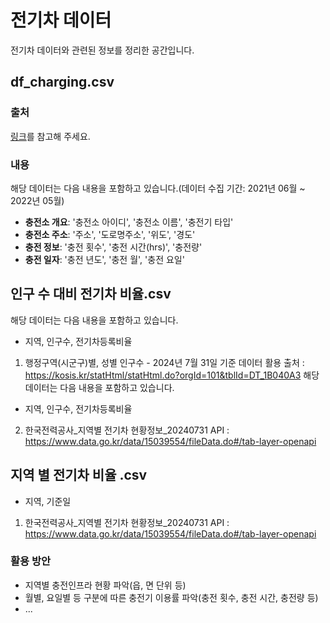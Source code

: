 # 전기차 데이터
전기차 데이터와 관련된 정보를 정리한 공간입니다.

## df_charging.csv

### 출처
[링크](https://jejudatahub.net/data/view/data/1227)를 참고해 주세요.

### 내용
해당 데이터는 다음 내용을 포함하고 있습니다.(데이터 수집 기간: 2021년 06월 ~ 2022년 05월)
- **충전소 개요**: '충전소 아이디', '충전소 이름', '충전기 타입'
- **충전소 주소**: '주소', '도로명주소', '위도', '경도'
- **충전 정보**: '충전 횟수', '충전 시간(hrs)', '충전량'
- **충전 일자**: '충전 년도', '충전 월', '충전 요일'


## 인구 수 대비 전기차 비율.csv
해당 데이터는 다음 내용을 포함하고 있습니다. 
- 지역, 인구수, 전기차등록비율

1) 행정구역(시군구)별, 성별 인구수 - 2024년 7월 31일 기준 데이터 활용 
출처 : https://kosis.kr/statHtml/statHtml.do?orgId=101&tblId=DT_1B040A3
해당 데이터는 다음 내용을 포함하고 있습니다.
- 지역, 인구수, 전기차등록비율

2) 한국전력공사_지역별 전기차 현황정보_20240731
API : https://www.data.go.kr/data/15039554/fileData.do#/tab-layer-openapi


## 지역 별 전기차 비율 .csv
- 지역, 기준일
1) 한국전력공사_지역별 전기차 현황정보_20240731
API : https://www.data.go.kr/data/15039554/fileData.do#/tab-layer-openapi


### 활용 방안
- 지역별 충전인프라 현황 파악(읍, 면 단위 등)
- 월별, 요일별 등 구분에 따른 충전기 이용률 파악(충전 횟수, 충전 시간, 충전량 등)
- ...
